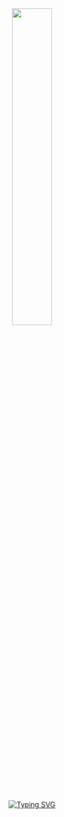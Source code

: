 <div align="center"><img src="https://cdn.icon-icons.com/icons2/2552/PNG/512/tor_nightly_browser_logo_icon_152956.png" width="40%"></div>


<div align="center">
  <a href="https://git.io/typing-svg">
    <img src="https://readme-typing-svg.demolab.com?font=Monospace&pause=1000&color=00ff00&width=435&lines=Here+you+won't+find+anything+(･⁠ ⁠〰⁠ ⁠･)" alt="Typing SVG" />
  </a>
</div>

